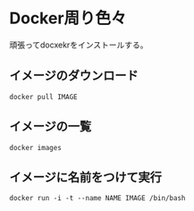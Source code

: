 # Docker周り色々

頑張ってdocxekrをインストールする。

## イメージのダウンロード

```
docker pull IMAGE
```

## イメージの一覧

```
docker images
```

## イメージに名前をつけて実行

```
docker run -i -t --name NAME IMAGE /bin/bash
```
